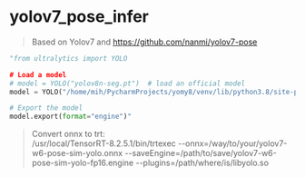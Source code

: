 # yolov7_pose_infer
>Based on Yolov7 and https://github.com/nanmi/yolov7-pose  
```python
"from ultralytics import YOLO

# Load a model
# model = YOLO("yolov8n-seg.pt")  # load an official model
model = YOLO("/home/mih/PycharmProjects/yomy8/venv/lib/python3.8/site-packages/ultralytics/weights4seg/yolov8n-seg.pt")  # load a custom trained

# Export the model
model.export(format="engine")"

```


>Convert onnx to trt:  
>/usr/local/TensorRT-8.2.5.1/bin/trtexec --onnx=/way/to/your/yolov7-w6-pose-sim-yolo.onnx --saveEngine=/path/to/save/yolov7-w6-pose-sim-yolo-fp16.engine --plugins=/path/where/is/libyolo.so    
